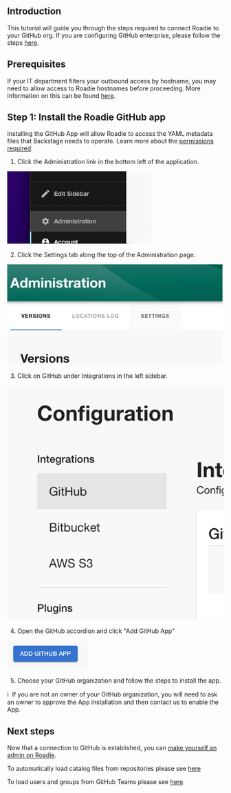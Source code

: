 
## Introduction

This tutorial will guide you through the steps required to connect Roadie to your GitHub org. If you are configuring GitHub enterprise, please follow the steps [here](../../details/github-enterprise/).

## Prerequisites

If your IT department filters your outbound access by hostname, you may need to allow access to Roadie hostnames before proceeding. More information on this can be found [here](../../details/allowlisting-roadie-traffic/).

## Step 1: Install the Roadie GitHub app

Installing the GitHub App will allow Roadie to access the YAML metadata files that Backstage needs to operate. Learn more about the [permissions required](../../integrations/github-app-permissions/).

1. Click the Administration link in the bottom left of the application.

![A link that says "Administration"](./administration-link.png)

2. Click the Settings tab along the top of the Administration page.

![A link that says "Settings"](./settings-link.png)

3. Click on GitHub under Integrations in the left sidebar.

![A link that says "Integrations"](./integrations-link.png)

4. Open the GitHub accordion and click "Add GitHub App"

![A button that says "Add GitHub App"](./add-github-app.png)

5. Choose your GitHub organization and follow the steps to install the app.

ℹ️  &nbsp;If you are not an owner of your GitHub organization, you will need to ask an owner to approve the App installation and then contact us to enable the App.

## Next steps

Now that a connection to GitHub is established, you can [make yourself an admin on Roadie](../../getting-started/create-admin-group/).

To automatically load catalog files from repositories please see [here](../../integrations/github-discovery/)

To load users and groups from GitHub Teams please see [here](../../integrations/github-teams/).
